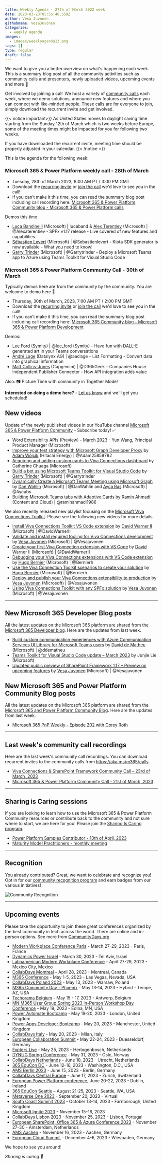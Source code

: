```yaml
---
title: Weekly Agenda - 27th of March 2023 week
date: 2023-03-23T05:56:40.558Z
author: Vesa Juvonen
githubname: VesaJuvonen
categories:
  - weekly agenda
images:
  - images/weeklyagenda13.png
tags: []
type: regular
draft: false
---
```


We want to give you a better overview on what's happening each week. This is a summary blog post of all the community activities such as community calls and presenters, newly uploaded videos, upcoming events and more 🚀

Get involved by joining a call! We host a variety of [community calls](https://aka.ms/community/calls) each week, where we demo solutions, announce new features and where you can connect with like-minded people. These calls are for everyone to join, simply download the recurrent invite and get involved.

{{< notice important>}}
As United States moves to daylight saving time starting from the Sunday 12th of March which is two weeks before Europe, some of the meeting times might be impacted for you for following two weeks. 

If you have downloaded the recurrent invite, meeting time should be properly adjusted in your calendar.
{{< /notice >}}

This is the agenda for the following week:

### Microsoft 365 & Power Platform weekly call - 28th of March

* Tuesday, 28th of March 2023, 8:00 AM PT / 3:00 PM GMT
* Download the [recurring invite](https://aka.ms/m365-dev-call) or [join the call](https://aka.ms/m365-dev-call-join) we'd love to see you in the call!
* If you can't make it this time, you can read the summary blog post including call recording here: [Microsoft 365 & Power Platform Community blog - Microsoft 365 & Power Platform calls](https://pnp.github.io/blog/categories/microsoft-365-platform-call/)

Demos this time

* [Luca Bandinelli](https://github.com/lucaband) (Microsoft) | lucaband & [Alex Terentiev](https://twitter.com/alexaterentiev) (Microsoft) | @Alexaterentiev - SPFx v1.17 release - Live covered of new features and capabilities
* [Sébastien Levert](https://twitter.com/sebastienlevert) (Microsoft) | @Sebastienlevert - Kiota SDK generator is now available - What you need to know!
* [Garry Trinder](https://twitter.com/garrytrinder) (Microsoft) | @Garrytrinder - Deploy a Microsoft Teams app to Azure using Teams Toolkit for Visual Studio Code


### Microsoft 365 & Power Platform Community Call - 30th of March

Typically demos here are from the community by the community. You are welcome to demo here 👋

* Thursday, 30th of March, 2023, 7:00 AM PT / 2:00 PM GMT
* Download the [recurring invite](https://aka.ms/spdev-sig-call) or [join the call](https://aka.ms/spdev-sig-call-join) we'd love to see you in the call!
* If you can't make it this time, you can read the summary blog post including call recording here: [Microsoft 365 Community blog - Microsoft 365 & Power Platform Development](https://pnp.github.io/blog/categories/microsoft-365-and-power-platform-development-community-call/)

Demos: 

* [Lee Ford](https://twitter.com/lee_ford) (Symity) | @lee_ford (Symity) - Have fun with DALL-E generated art in your Teams conversations
* [André Lage](https://twitter.com/aaclage) (Datalynx AG) | @aaclage - List Formatting - Convert data into graphical information
* [Matt Collins-Jones](https://twitter.com/D365Geek) (Capgemini) | @D365Geek - Companies House Independent Publisher Connector - How API integration adds value


Also: 📷 Picture Time with community in Together Mode!

**Interested on doing a demo here?** - [Let us know](https://aka.ms/community/request/demo) and we'll get you scheduled!

## New videos

Update of the newly published videos in our YouTube channel [Microsoft 365 & Power Platform Community](https://www.youtube.com/channel/UC_mKdhw-V6CeCM7gTo_Iy7w) - Subscribe today! ✅

* [Word Extensibility APIs (Preview) - March 2023](https://www.youtube.com/watch?v=J2yBraxqj5o) - Yun Wang, Principal Product Manager (Microsoft)
* [Improve your test strategy with Microsoft Graph Developer Proxy](https://www.youtube.com/watch?v=L8E4PddI2sQ) by [Adam Wójcik](https://twitter.com/Adam25858782) (Hitachi Energy) | @Adam25858782
* [Acquiring and adding custom cards to Viva Connections dashboard](https://www.youtube.com/watch?v=6GcTE2pZnaY) by Catherine Chuaga (Microsoft)
* [Build a bot using Microsoft Teams Toolkit for Visual Studio Code](https://www.youtube.com/watch?v=naNkZ6W1GHU) by [Garry Trinder](https://twitter.com/garrytrinder) (Microsoft) | @Garrytrinder
* [Dynamically Create a Microsoft Teams Meeting using Microsoft Graph](https://www.youtube.com/watch?v=nIYP2fCtnws) by [Dan Wahlin](https://twitter.com/DanWahlin) (Microsoft) | @DanWahlin and [Ayça Baş](https://twitter.com/aycabs) (Microsoft) | @Aycabs
* [Building Microsoft Teams tabs with Adaptive Cards](https://www.youtube.com/watch?v=k49Yrmu6ad0) by [Ramin Ahmadi](https://twitter.com/raminahmadi1986) (Content and Cloud) | @raminahmadi1986


We also recently released new playlist focusing on the [Microsoft Viva Connections Toolkit](https://www.youtube.com/watch?v=KqH1iMBNTZc&list=PLR9nK3mnD-OW1XNbtsHiFDG___W8wnfHp). Please see the following new videos for more details.

* [Install Viva Connections Toolkit VS Code extension](https://www.youtube.com/watch?v=Fs9r4dvSxU4) by [David Warner II](https://twitter.com/DavidWarnerII) (Microsoft) | @DavidWarnerII
* [Validate and install required tooling for Viva Connections development](https://www.youtube.com/watch?v=lAcs45jPU_A) by [Vesa Juvonen](https://twitter.com/vesajuvonen) (Microsoft) | @Vesajuvonen
* [Create your first Viva Connection extension with VS Code](https://www.youtube.com/watch?v=jXQFgGlId00) by [David Warner II](https://twitter.com/DavidWarnerII) (Microsoft) | @DavidWarnerII
* [Debugging your Viva Connections extensions with VS Code extension](https://www.youtube.com/watch?v=6JfXVf_FufI) by [Hugo Bernier](https://twitter.com/bernierh) (Microsoft) | @Bernierh
* [Use the Viva Connection Toolkit scenarios to create your solution](https://www.youtube.com/watch?v=OmFKAw0g61w) by [Hugo Bernier](https://twitter.com/bernierh) (Microsoft) | @Bernierh
* [Deploy and publish your Viva Connections extensibility to production](https://www.youtube.com/watch?v=ifOj6M7Qpf4) by [Vesa Juvonen](https://twitter.com/vesajuvonen) (Microsoft) | @Vesajuvonen
* [Using Viva Connections Toolkit with any SPFx solution](https://www.youtube.com/watch?v=UlB3c6-8g_A) by [Vesa Juvonen](https://twitter.com/vesajuvonen) (Microsoft) | @Vesajuvonen

---

## New Microsoft 365 Developer Blog posts

All the latest updates on the Microsoft 365 platform are shared from the [Microsoft 365 Developer blog](https://devblogs.microsoft.com/microsoft365dev/). Here are the updates from last week.

* [Build custom communication experiences with Azure Communication Services UI Library for Microsoft Teams users](https://devblogs.microsoft.com/microsoft365dev/build-custom-communication-experiences-with-azure-communication-services-ui-library-for-microsoft-teams-users/) by [David de Matheu](https://twitter.com/ddematheu) (Microsoft) | @ddematheu
* [Teams Toolkit for Visual Studio Code update – March 2023](https://devblogs.microsoft.com/microsoft365dev/teams-toolkit-for-visual-studio-code-update-march-2023/) by Junjie Lie (Microsoft)
* [Updated public preview of SharePoint Framework 1.17 – Preview on upcoming features](https://devblogs.microsoft.com/microsoft365dev/updated-public-preview-of-sharepoint-framework-1-17-preview-on-upcoming-features/) by [Vesa Juvonen](https://twitter.com/vesajuvonen) (Microsoft) | @Vesajuvonen


## New Microsoft 365 and Power Platform Community Blog posts

All the latest updates on the Microsoft 365 platform are shared from the [Microsoft 365 and Power Platform Community Blog](https://pnp.github.io/blog/). Here are the updates from last week.

* [Microsoft 365 PnP Weekly - Episode 202 with Corey Roth](https://pnp.github.io/blog/microsoft-365-pnp-weekly/episode-202/)

---

## Last week's community call recordings

Here are the last week's community call recordings. You can download recurrent invites to the community calls from https://aka.ms/m365/calls.

* [Viva Connections & SharePoint Framework Community Call – 23rd of March, 2023](https://pnp.github.io/blog/microsoft-viva-and-spfx-community-call/2023-03-23/)
* [Microsoft 365 & Power Platform Community Call - 21st of March, 2023](https://pnp.github.io/blog/microsoft-365-platform-community-call/2023-03-21/)

---

## Sharing is Caring sessions

If you are looking to learn how to use the Microsoft 365 & Power Platform Community resources or contribute back to the community and not sure where to start, we are here for you! Please join the [Sharing Is Caring program](https://pnp.github.io/sharing-is-caring/).

* [Power Platform Samples Contributor - 10th of April, 2023](https://forms.office.com/pages/responsepage.aspx?id=KtIy2vgLW0SOgZbwvQuRaXDXyCl9DkBHq4A2OG7uLpdUN0hMNTRPWVVWTkhFTk9QQzhFSTRIS1JLSC4u)
* [Maturity Model Practitioners - monthly meeting](https://aka.ms/mm4m365/invite)

---

## Recognition

You already contributed? Great, we want to celebrate and recognize you! Opt in for our [community recognition program](https://pnp.github.io/recognitionprogram/) and earn badges from our various initiatives! 

![Community Recognition](../images/community-recognition-2025.png)

---

## Upcoming events

Please take the opportunity to join these great conferences organized by the best community in tech across the world. There are online and in-person options. See more from [CommunityDays.org](https://www.communitydays.org/).

* [Modern Workplace Conference Paris](https://modern-workplace.pro/) - March 27-29, 2023 - Paris, France
* [Dynamics Power Israel](https://www.communitydays.org/event/2023-03-30/dynamics-power-israel) - March 30, 2023 - Tel Aviv, Israel
* [Latinamerican Modern Workplace Conference](https://www.communitydays.org/event/2023-04-27/get-cslatam-conference-2023) - April 27-29, 2023 - Mexico City, Mexico
* [CollabDays Montreal](https://www.collabdays.org/2023-montreal/) - April 28, 2023 - Montreal, Canada
* [M365 Conference](https://m365conf.com/#!/) - May 1-5, 2023 - Las Vegas, Nevada, USA
* [CollabDays Poland 2023](https://www.communitydays.org/event/2023-05-13/collabdays-poland-2023) - May 13, 2023 - Warsaw, Poland
* [M365 Community Day - Phoenix](https://www.communitydays.org/event/2023-05-13/m365-community-day-phoenix) - May 13-14, 2023 - Hybrid - Tempe, AZ, USA
* [Techorama Belgium](https://www.techorama.be/) - May 15 - 17, 2023 - Antwerp, Belgium
* [MN M365 User Group Spring 2023 In-Person Workshop Day Conference](https://www.communitydays.org/event/2023-05-19/mn-m365-10th-bi-annual-spring-workshop-day) - May 19, 2023 - Edina, MN, USA
* [Power Automate Bootcamp](https://www.communitydays.org/event/2023-05-19/power-automate-bootcamp-2023) - May 19-20, 2023 - London, United Kingdom
* [Power Apps Developer Bootcamp](https://www.communitydays.org/event/2023-05-20/power-apps-developer-bootcamp) - May 20, 2023 - Manchester, United Kingdom
* [CollabDays Italy](https://www.collabdays.org/2023-italy/) - May 20, 2023 - Milan, Italy
* [European Collaboration Summit](https://www.collabsummit.eu/) - May 22-24, 2023 - Duesseldorf, Germany
* [Expters Live](https://www.communitydays.org/event/2023-05-25/experts-live-netherlands) - May 25, 2023 - Hertogenbosch, Netherlands
* [DYNUG Spring Conference](https://www.communitydays.org/event/2023-05-31/dynug-spring-conference) - May 31, 2023 - Oslo, Norway
* [CollabDays Netherlands](https://www.communitydays.org/event/2023-06-10/collabdays-netherlands-2023) - June 10, 2023 - Utrecht, Netherlands
* [365 EduCon DC](https://365educon.com/DC/) - June 12-16, 2023 - Washington, D.C., USA
* [AMS Berlin 2023](https://www.communitydays.org/event/2023-06-15/amsberlin-2023) - June 15, 2023 - Berlin, Germany
* [CollabDays Central Europe](https://www.collabdays.org/2023-ce/) - June 17, 2023 - Zurich, Switzerland
* [European Power Platform conference](https://www.sharepointeurope.com/european-power-platform-conference/), June 20-22, 2023 - Dublin, Ireland
* [365 EduCon Seattle](https://365educon.com/Seattle/) – August 21-25, 2023 - Seattle, WA, USA
* [Metaverse One 2023](https://www.communitydays.org/event/2023-09-20/metaverse-one-2023) - September 20, 2023 - Virtual
* [South Coast Summit 2023](https://www.southcoastsummit.com/) - October 13-14, 2023 - Farnborough, United Kingdom
* [Microsoft Ignite 2023](https://ignite.microsoft.com/) - November 15-16, 2023
* [CollabDays Lisbon 2023](https://www.collabdays.org/2023-lisbon/) - November 25, 2023 - Lisbon, Portugal
* [European SharePoint, Office 365 & Azure Conference 2023](https://www.sharepointeurope.com/) - November 27-30 - Amsterdam, Netherlands
* [AMS Aachen](https://www.communitydays.org/event/2023-11-16/ams-aachen) - November 16, 2023 - Aachen, Germany
* [European Cloud Summit](https://www.cloudsummit.eu/) - December 4-6, 2023 - Wiesbaden, Germany

We hope to see you around!

_Sharing is caring 🧡_
